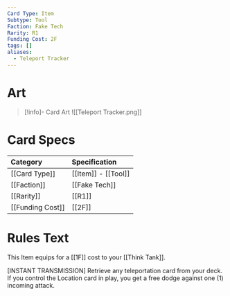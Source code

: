 ```yaml
---
Card Type: Item
Subtype: Tool
Faction: Fake Tech
Rarity: R1
Funding Cost: 2F
tags: []
aliases:
  - Teleport Tracker
---
```

# Art

> [!info]- Card Art
> ![[Teleport Tracker.png]]

# Card Specs

| Category | Specification| 
| :--- | :--- |
| [[Card Type]] | [[Item]] - [[Tool]] |  
| [[Faction]] | [[Fake Tech]] | 
| [[Rarity]] | [[R1]] |  
| [[Funding Cost]] | [[2F]] |  

# Rules Text  

This Item equips for a [[1F]] cost to your [[Think Tank]].  

[INSTANT TRANSMISSION] Retrieve any teleportation card from your deck. 
If you control the Location card in play, you get a free dodge against one (1) incoming attack.  

